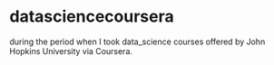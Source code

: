 # datasciencecoursera
during the period when I took data_science courses offered by John Hopkins University via Coursera.
